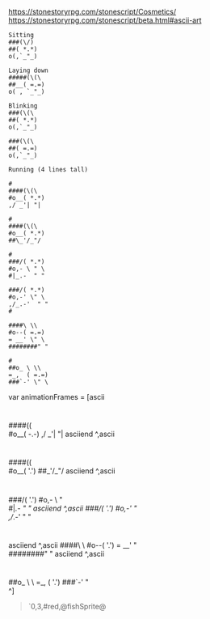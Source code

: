 https://stonestoryrpg.com/stonescript/Cosmetics/
https://stonestoryrpg.com/stonescript/beta.html#ascii-art


```
Sitting
###(\/)
##( *.*)
o(,`_"_)

Laying down
#####(\(\
##__( =.=)
o( , `_"_)

Blinking
###(\(\
##( *.*)
o(,`_"_)

###(\(\
##( =.=)
o(,`_"_)

Running (4 lines tall)

#
####(\(\
#o__( *.*)
,/ _'| "|

#
####(\(\
#o__( *.*)
##\_'/_"/

#
###/( *.*)
#o,- \ " \
#|_.-  " "

###/( *.*)
#o,-' \" \
,/_.-'  " "
#

####\ \\
#o--( =.=)
= __' \" \
########" "

#
##o_ \ \\
=_,  ( =.=)
###`-' \" \
```


var animationFrames = [ascii
#
####(\(\
#o__( -.-)
,/ _'| "|
asciiend
^,ascii
#
####(\(\
#o__( '.')
##\_'/_"/
asciiend
^,ascii
#
###/( '.')
#o,- \ " \
#|_.-  " "
asciiend
^,ascii
###/( '.')
#o,-' \" \
,/_.-'  " "
#
asciiend
^,ascii
####\ \\
#o--( '.')
= __' \" \
########" "
asciiend
^,ascii
#
##o_ \ \\
=_,  ( '.')
###`-' \" \
^]

>`0,3,#red,@fishSprite@